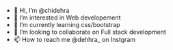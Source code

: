 - 👋 Hi, I’m @chidehra
- 👀 I’m interested in Web developement
- 🌱 I’m currently learning css/bootstrap
- 💞️ I’m looking to collaborate on Full stack development
- 📫 How to reach me @dehhra_ on Instgram

<!---
chidehra/chidehra is a ✨ special ✨ repository because its `README.md` (this file) appears on your GitHub profile.
You can click the Preview link to take a look at your changes.
--->
